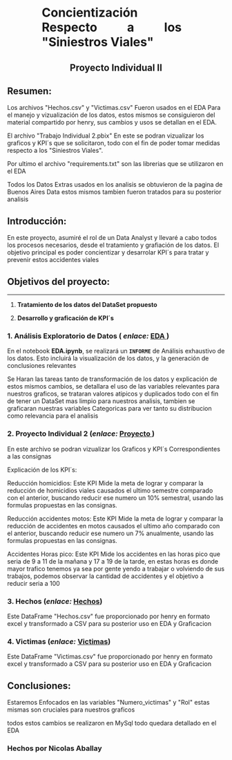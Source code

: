 <h1 align='center' style="font-weight:light; text-align:justify; margin-left: 80px; margin-right: 100px;">
  Concientización Respecto a los "Siniestros Viales"
</h1>


<h2 align='center'>
  Proyecto Individual II
</h2>


## Resumen:

Los archivos "Hechos.csv" y "Victimas.csv" Fueron usados en el EDA Para el manejo y vizualización de los datos, estos mismos se consiguieron del material compartido por henry, sus cambios y usos se detallan en el EDA. 

El archivo "Trabajo Individual 2.pbix" En este se podran vizualizar los graficos y KPI´s que se solicitaron, todo con el fin de poder tomar medidas respecto a los "Siniestros Viales".

Por ultimo el archivo "requirements.txt" son las librerias que se utilizaron en el EDA

Todos los Datos Extras usados en los analisis se obtuvieron de la pagina de Buenos Aires Data estos mismos tambien fueron tratados para su posterior analisis



## Introducción:

En este proyecto, asumiré el rol de un Data Analyst y llevaré a cabo todos los procesos necesarios, desde el tratamiento y grafiación de los datos. El objetivo principal es poder concientizar y desarrolar KPI´s para tratar y prevenir estos accidentes viales

## Objetivos del proyecto:
---
1. **Tratamiento de los datos del DataSet propuesto**

2. **Desarrollo y graficación de KPI´s**

### 1. Análisis Exploratorio de Datos ( _enlace:_ [EDA ](https://github.com/AballayNicolas/Proyecto2/blob/master/EDA.ipynb))

En el notebook **EDA.ipynb**, se realizará un **`INFORME`** de Análisis exhaustivo de los datos. Esto incluirá la visualización de los datos,  y la generación de conclusiones relevantes

Se Haran las tareas tanto de transformación de los datos y explicación de estos mismos cambios, se detallara el uso de las variables relevantes para nuestros graficos, se trataran valores atipicos y duplicados todo con el fin de tener un DataSet mas limpio para nuestros analisis, tambien se graficaran nuestras variables Categoricas para ver tanto su distribucion como relevancia para el analisis

### 2. Proyecto Individual 2 (_enlace:_ [Proyecto ](https://github.com/AballayNicolas/Proyecto2/blob/master/Trabajo%20Individual%202.pbix))

En este archivo se podran vizualizar los Graficos y KPI´s Correspondientes a las consignas

Explicación de los KPI´s:

Reducción homicidios: Este KPI Mide la meta de lograr y comparar la reducción de homicidios viales causados el ultimo semestre comparado con el anterior, buscando reducir ese numero un 10% semestral, usando las formulas propuestas en las consignas.

Reducción accidentes motos: Este KPI Mide la meta de lograr y comparar la reducción de accidentes en motos causados el ultimo año comparado con el anterior, buscando reducir ese numero un 7% anualmente, usando las formulas propuestas en las consignas.

Accidentes Horas pico: Este KPI Mide los accidentes en las horas pico que seria de 9 a 11 de la mañana y 17 a 19 de la tarde, en estas horas es donde mayor trafico tenemos ya sea por gente yendo a trabajar o volviendo de sus trabajos, podemos observar la cantidad de accidentes y el objetivo a reducir seria a 100

### 3. Hechos (_enlace:_ [Hechos](https://github.com/AballayNicolas/Proyecto2/blob/master/Hechos.csv))

Este DataFrame "Hechos.csv" fue proporcionado por henry en formato excel y transformado a CSV para su posterior uso en EDA y Graficacion

### 4. Victimas (_enlace:_ [Victimas](https://github.com/AballayNicolas/Proyecto2/blob/master/Victimas.csv))

Este DataFrame "Victimas.csv" fue proporcionado por henry en formato excel y transformado a CSV para su posterior uso en EDA y Graficacion

## Conclusiones:

Estaremos Enfocados en las variables "Numero_victimas" y "Rol" estas mismas son cruciales para nuestros graficos

todos estos cambios se realizaron en MySql todo quedara detallado en el EDA














### Hechos por Nicolas Aballay



